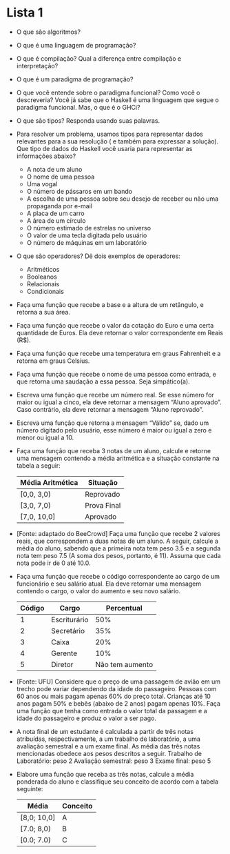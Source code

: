 # Lista 1

- O que são algoritmos?

- O que é uma linguagem de programação?

- O que é compilação? Qual a diferença entre compilação e interpretação?

- O que é um paradigma de programação?

- O que você entende sobre o paradigma funcional? Como você o descreveria?
Você já sabe que o Haskell é uma linguagem que segue o paradigma funcional. Mas, o que é o
GHCi?

- O que são tipos? Responda usando suas palavras.

- Para resolver um problema, usamos tipos para representar dados relevantes para a sua
resolução ( e também para expressar a solução). Que tipo de dados do Haskell você usaria
para representar as informações abaixo?

    - A nota de um aluno
    - O nome de uma pessoa
    - Uma vogal
    - O número de pássaros em um bando
    - A escolha de uma pessoa sobre seu desejo de receber ou não uma propaganda por e-mail
    - A placa de um carro
    - A área de um círculo
    - O número estimado de estrelas no universo
    - O valor de uma tecla digitada pelo usuário
    - O número de máquinas em um laboratório

- O que são operadores? Dê dois exemplos de operadores:
    - Aritméticos
    - Booleanos
    - Relacionais
    - Condicionais

- Faça uma função que recebe a base e a altura de um retângulo, e retorna a sua área.

- Faça uma função que recebe o valor da cotação do Euro e uma certa quantidade de Euros. Ela
deve retornar o valor correspondente em Reais (R$).

- Faça uma função que recebe uma temperatura em graus Fahrenheit e a retorna em graus Celsius.

- Faça uma função que recebe o nome de uma pessoa como entrada, e que retorna uma saudação a
essa pessoa. Seja simpático(a).

- Escreva uma função que recebe um número real. Se esse número for maior ou igual a cinco,
ela deve retornar a mensagem “Aluno aprovado”. Caso contrário, ela deve retornar a
mensagem “Aluno reprovado”.

- Escreva uma função que retorna a mensagem “Válido” se, dado um número digitado pelo
usuário, esse número é maior ou igual a zero e menor ou igual a 10.

- Faça uma função que receba 3 notas de um aluno, calcule e retorne uma mensagem contendo a
média aritmética e a situação constante na tabela a seguir:

    Média Aritmética | Situação
    -----------------|--------------
    [0,0, 3,0)       | Reprovado
    [3,0, 7,0)       | Prova Final
    [7,0, 10,0]      | Aprovado

- [Fonte: adaptado do BeeCrowd] Faça uma função que recebe 2 valores reais, que correspondem
a duas notas de um aluno. A seguir, calcule a média do aluno, sabendo que a primeira nota
tem peso 3.5 e a segunda nota tem peso 7.5 (A soma dos pesos, portanto, é 11). Assuma que
cada nota pode ir de 0 até 10.0.

- Faça uma função que recebe o código correspondente ao cargo de um funcionário e seu
salário atual. Ela deve retornar uma mensagem contendo o cargo, o valor do aumento e seu
novo salário.

    Código| Cargo       | Percentual
    ------|-------------|------------
    1     | Escriturário| 50%
    2     | Secretário  | 35%
    3     | Caixa       | 20%
    4     | Gerente     | 10%
    5     |Diretor      | Não tem aumento

- [Fonte: UFU] Considere que o preço de uma passagem de avião em um trecho pode variar
dependendo da idade do passageiro. Pessoas com 60 anos ou mais pagam apenas 60% do preço
total. Crianças até 10 anos pagam 50% e bebês (abaixo de 2 anos) pagam apenas 10%. Faça
uma função que tenha como entrada o valor total da passagem e a idade do passageiro e
produz o valor a ser pago.

- A nota final de um estudante é calculada a partir de três notas atribuídas,
respectivamente, a um trabalho de laboratório, a uma avaliação semestral e a um exame
final. As média das três notas mencionadas obedece aos pesos descritos a seguir.
Trabalho de Laboratório: peso 2
Avaliação semestral: peso 3
Exame final: peso 5

- Elabore uma função que receba as três notas, calcule a média ponderada do aluno e
classifique seu conceito de acordo com a tabela seguinte:

    Média |Conceito
    ------|-------
    [8,0; 10,0]| A
    [7.0; 8,0)| B
    [0.0; 7.0)| C